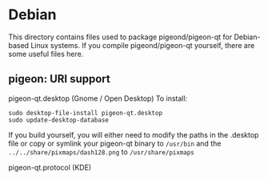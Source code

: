 
Debian
====================
This directory contains files used to package pigeond/pigeon-qt
for Debian-based Linux systems. If you compile pigeond/pigeon-qt yourself, there are some useful files here.

## pigeon: URI support ##


pigeon-qt.desktop  (Gnome / Open Desktop)
To install:

	sudo desktop-file-install pigeon-qt.desktop
	sudo update-desktop-database

If you build yourself, you will either need to modify the paths in
the .desktop file or copy or symlink your pigeon-qt binary to `/usr/bin`
and the `../../share/pixmaps/dash128.png` to `/usr/share/pixmaps`

pigeon-qt.protocol (KDE)

